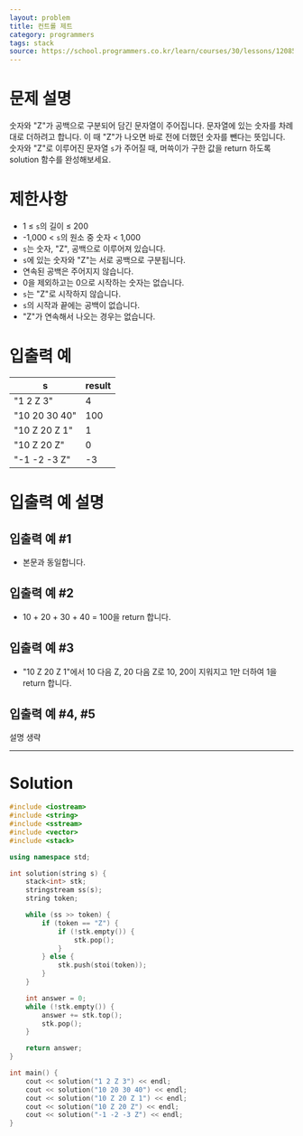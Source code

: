```yaml
---
layout: problem
title: 컨트롤 제트
category: programmers
tags: stack
source: https://school.programmers.co.kr/learn/courses/30/lessons/120853
---
```


# 문제 설명

숫자와 "Z"가 공백으로 구분되어 담긴 문자열이 주어집니다. 문자열에 있는 숫자를 차례대로 더하려고 합니다. 이 때 "Z"가 나오면 바로 전에 더했던 숫자를 뺀다는 뜻입니다. 숫자와 "Z"로 이루어진 문자열 `s`가 주어질 때, 머쓱이가 구한 값을 return 하도록 solution 함수를 완성해보세요.

# 제한사항

- 1 ≤ `s`의 길이 ≤ 200
- -1,000 < `s`의 원소 중 숫자 < 1,000
- `s`는 숫자, "Z", 공백으로 이루어져 있습니다.
- `s`에 있는 숫자와 "Z"는 서로 공백으로 구분됩니다.
- 연속된 공백은 주어지지 않습니다.
- 0을 제외하고는 0으로 시작하는 숫자는 없습니다.
- `s`는 "Z"로 시작하지 않습니다.
- `s`의 시작과 끝에는 공백이 없습니다.
- "Z"가 연속해서 나오는 경우는 없습니다.

# 입출력 예

| s | result |
| --- | --- |
| "1 2 Z 3" | 4 |
| "10 20 30 40" | 100 |
| "10 Z 20 Z 1" | 1 |
| "10 Z 20 Z" | 0 |
| "-1 -2 -3 Z" | -3 |

# 입출력 예 설명

## 입출력 예 #1

- 본문과 동일합니다.

## 입출력 예 #2

- 10 + 20 + 30 + 40 = 100을 return 합니다.

## 입출력 예 #3

- "10 Z 20 Z 1"에서 10 다음 Z, 20 다음 Z로 10, 20이 지워지고 1만 더하여 1을 return 합니다.

## 입출력 예 #4, #5

설명 생략

---

# Solution

```cpp
#include <iostream>
#include <string>
#include <sstream>
#include <vector>
#include <stack>

using namespace std;

int solution(string s) {
    stack<int> stk;
    stringstream ss(s);
    string token;

    while (ss >> token) {
        if (token == "Z") {
            if (!stk.empty()) {
                stk.pop();
            }
        } else {
            stk.push(stoi(token));
        }
    }

    int answer = 0;
    while (!stk.empty()) {
        answer += stk.top();
        stk.pop();
    }

    return answer;
}

int main() {
    cout << solution("1 2 Z 3") << endl;
    cout << solution("10 20 30 40") << endl;
    cout << solution("10 Z 20 Z 1") << endl;
    cout << solution("10 Z 20 Z") << endl;
    cout << solution("-1 -2 -3 Z") << endl;
}
```

